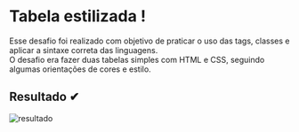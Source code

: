 # Tabela estilizada !

Esse desafio foi realizado com objetivo de praticar o uso das tags, classes e aplicar a sintaxe correta das linguagens.
<br>
O desafio era fazer duas tabelas simples com HTML e CSS, seguindo algumas orientações de cores e estilo.



## Resultado ✔

![resultado](https://user-images.githubusercontent.com/82775538/172470486-9ad54afe-5eff-400e-bce9-372fbc0bd710.jpg)

